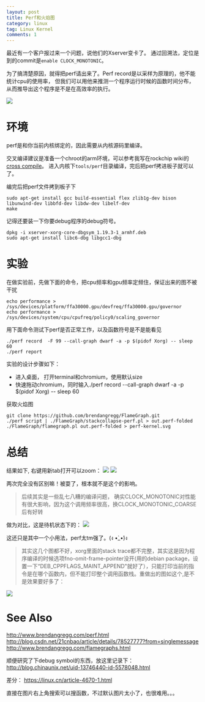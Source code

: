 ```yaml
---
layout: post
title: Perf和火焰图
category: linux
tag: Linux Kernel
comments: 1
---
```


最近有一个客户报过来一个问题，说他们的Xserver变卡了。
通过回溯法，定位是到的commit是`enable CLOCK_MONOTONIC`。

为了搞清楚原因，就得把perf请出来了。Perf record是以采样为原理的，他不能统计cpu的使用率，
但我们可以用他来推测一个程序运行时候的函数时间分布，从而推导出这个程序是不是在高效率的执行。

![](http://i.imgur.com/pKopgkk.png)

# 环境
perf是和你当前内核绑定的，因此需要从内核源码里编译。

交叉编译建议是准备一个chroot的arm环境，可以参考我写在rockchip wiki的[cross compile](http://opensource.rock-chips.com/wiki_Cross_Compile)。
进入内核下`tools/perf`目录编译，完后把perf拷进板子就可以了。

编完后把perf文件拷到板子下
```
sudo apt-get install gcc build-essential flex zlib1g-dev bison libunwind-dev libbfd-dev libdw-dev libelf-dev
make
```

记得还要装一下你要debug程序的debug符号。
```
dpkg -i xserver-xorg-core-dbgsym_1.19.3-1_armhf.deb
sudo apt-get install libc6-dbg libgcc1-dbg
```

# 实验
在做实验前，先做下面的命令，把cpu频率和gpu频率定频住，保证出来的图不被干扰
```
echo performance > /sys/devices/platform/ffa30000.gpu/devfreq/ffa30000.gpu/governor
echo performance > /sys/devices/system/cpu/cpufreq/policy0/scaling_governor
```

用下面命令测试下perf是否正常工作，以及函数符号是不是能看见
```
./perf record  -F 99 --call-graph dwarf -a -p $(pidof Xorg) -- sleep 60 
./perf report
```

实验的设计步骤如下：
* 进入桌面， 打开terminal和chromium，使用默认size
* 快速拖动chromium，同时输入./perf record --call-graph dwarf -a -p $(pidof Xorg) -- sleep 60


获取火焰图
```
git clone https://github.com/brendangregg/FlameGraph.git
./perf script | ./FlameGraph/stackcollapse-perf.pl > out.perf-folded
./FlameGraph/flamegraph.pl out.perf-folded > perf-kernel.svg
```

# 总结
结果如下, 右键用新tab打开可以zoom：
<img src="http://coding.iotwrt.com/images/quick.svg">
<img src="http://coding.iotwrt.com/images/slow.svg">

两次完全没有区别嘛！被耍了，根本就不是这个的影响。
> 后续其实是一些乱七八糟的编译问题， 确实CLOCK_MONOTONIC对性能有很大影响，因为这个调用频率很高，换CLOCK_MONOTONIC_COARSE后有好转


做为对比，这是待机状态下的：
<img src="http://coding.iotwrt.com/images/normal.svg">

这还只是其中一个小用法，perf太tm强了。(ง •̀_•́)ง  

> 其实这几个图都不好，xorg里面的stack trace都不完整，其实这是因为程序编译的时候选项fno-omit-frame-pointer没开(用的debian package，设置一下“DEB_CPPFLAGS_MAINT_APPEND"就好了），只能打印当前的指令是在哪个函数内，但不能打印整个调用函数栈。重做出的图如这个,是不是效果要好多了：

<img src="http://coding.iotwrt.com/images/better.svg">

# See Also

http://www.brendangregg.com/perf.html  
http://blog.csdn.net/21cnbao/article/details/78527777?from=singlemessage  
http://www.brendangregg.com/flamegraphs.html  

顺便研究了下debug symbol的东西，放这里记录下：  
http://blog.chinaunix.net/uid-13746440-id-5578048.html

差分：
https://linux.cn/article-4670-1.html

直接在图片右上角搜索可以搜函数，不过默认图片太小了，也很难用。。。
